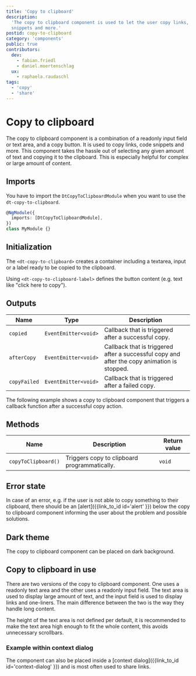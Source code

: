 ```yaml
---
title: 'Copy to clipboard'
description:
  'The copy to clipboard component is used to let the user copy links, code
  snippets and more.'
postid: copy-to-clipboard
category: 'components'
public: true
contributors:
  dev:
    - fabian.friedl
    - daniel.moertenschlag
  ux:
    - raphaela.raudaschl
tags:
  - 'copy'
  - 'share'
---
```


# Copy to clipboard

The copy to clipboard component is a combination of a readonly input field or
text area, and a copy button. It is used to copy links, code snippets and more.
This component takes the hassle out of selecting any given amount of text and
copying it to the clipboard. This is especially helpful for complex or large
amount of content.

<docs-source-example example="CopyToClipboardDefaultExample"></docs-source-example>

## Imports

You have to import the `DtCopyToClipboardModule` when you want to use the
`dt-copy-to-clipboard`.

```typescript
@NgModule({
  imports: [DtCopyToClipboardModule],
})
class MyModule {}
```

## Initialization

The `<dt-copy-to-clipboard>` creates a container including a textarea, input or
a label ready to be copied to the clipboard.

Using `<dt-copy-to-clipboard-label>` defines the button content (e.g. text like
"click here to copy").

## Outputs

| Name         | Type                 | Description                                                                                 |
| ------------ | -------------------- | ------------------------------------------------------------------------------------------- |
| `copied`     | `EventEmitter<void>` | Callback that is triggered after a successful copy.                                         |
| `afterCopy`  | `EventEmitter<void>` | Callback that is triggered after a successful copy and after the copy animation is stopped. |
| `copyFailed` | `EventEmitter<void>` | Callback that is triggered after a failed copy.                                             |

The following example shows a copy to clipboard component that triggers a
callback function after a successful copy action.

<docs-source-example example="CopyToClipboardCallbackExample"></docs-source-example>

## Methods

| Name                | Description                                  | Return value |
| ------------------- | -------------------------------------------- | ------------ |
| `copyToClipboard()` | Triggers copy to clipboard programmatically. | `void`       |

## Error state

In case of an error, e.g. if the user is not able to copy something to their
clipboard, there should be an [alert]({{link_to_id id='alert' }}) below the copy
to clipboard component informing the user about the problem and possible
solutions.

<docs-source-example example="CopyToClipboardErrorExample"></docs-source-example>

## Dark theme

The copy to clipboard component can be placed on dark background.

<docs-source-example example="CopyToClipboardDarkExample" themedark="true"></docs-source-example>

## Copy to clipboard in use

There are two versions of the copy to clipboard component. One uses a readonly
text area and the other uses a readonly input field. The text area is used to
display large amount of text, and the input field is used to display links and
one-liners. The main difference between the two is the way they handle long
content.

The height of the text area is not defined per default, it is recommended to
make the text area high enough to fit the whole content, this avoids unnecessary
scrollbars.

<docs-source-example example="CopyToClipboardTextareaExample"></docs-source-example>

### Example within context dialog

The component can also be placed inside a [context
dialog]({{link_to_id id='context-dialog' }}) and is most often used to share
links.

<docs-source-example example="CopyToClipboardContextExample"></docs-source-example>
